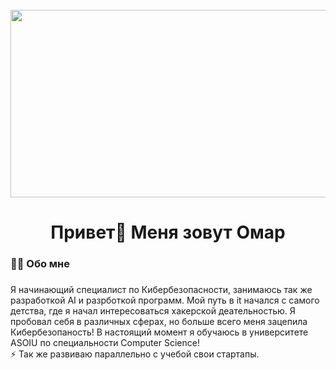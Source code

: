 <br clear="both">

<div align="center">
  <img height="300" width="600" src="https://github.com/user-attachments/assets/f56ef9cb-2301-44c2-bad1-00fbbfa4cd0a"  />
</div>

###

<h1 align="center">Привет👋 Меня зовут Омар</h1>

###

<h3 align="left">👩‍💻  Обо мне</h3>

###

<p align="left">Я начинающий специалист по Кибербезопасности, занимаюсь так же разработкой AI и разрботкой программ. Мой путь в it начался с самого детства, где я начал интересоваться хакерской деательностью. Я пробовал себя в различных сферах, но больше всего меня зацепила Кибербезопаность! В настоящий момент я обучаюсь в университете ASOIU по специальности Computer Science!<br>⚡ Так же развиваю параллельно с учебой свои стартапы.</p>

